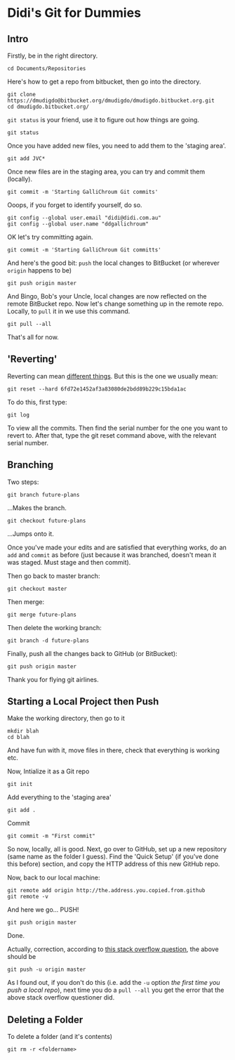 # Didi's Git for Dummies

## Intro

Firstly, be in the right directory.

    cd Documents/Repositories
    
Here's how to get a repo from bitbucket, then go into the directory.

    git clone https://dmudigdo@bitbucket.org/dmudigdo/dmudigdo.bitbucket.org.git
    cd dmudigdo.bitbucket.org/
    
`git status` is your friend, use it to figure out how things are going.

    git status
    
Once you have added new files, you need to add them to the 'staging area'.

    git add JVC*
    
Once new files are in the staging area, you can try and commit them (locally).

    git commit -m 'Starting GalliChroum Git commits'
    
Ooops, if you forget to identify yourself, do so.

    git config --global user.email "didi@didi.com.au"
    git config --global user.name "ddgallichroum"
    
OK let's try committing again.

    git commit -m 'Starting GalliChroum Git committs'
    
And here's the good bit: `push` the local changes to BitBucket (or wherever `origin` happens to be)

    git push origin master
    
And Bingo, Bob's your Uncle, local changes are now reflected on the remote BitBucket repo. Now let's change something up in the remote repo. Locally, to `pull` it in we use this command.

    git pull --all

That's all for now.

## 'Reverting'

Reverting can mean [different things](http://stackoverflow.com/questions/4114095/how-to-revert-git-repository-to-a-previous-commit). But this is the one we usually mean:

    git reset --hard 6fd72e1452af3a83080de2bdd89b229c15bda1ac

To do this, first type:

    git log
    
To view all the commits. Then find the serial number for the one you want to revert to. After that, type the git reset command above, with the relevant serial number.

## Branching

Two steps:

    git branch future-plans

...Makes the branch.

    git checkout future-plans

...Jumps onto it.

Once you've made your edits and are satisfied that everything works, do an `add` and `commit` as before (just because it was branched, doesn't mean it was staged. Must stage and then commit).

Then go back to master branch:

    git checkout master

Then merge:

    git merge future-plans

Then delete the working branch:

    git branch -d future-plans

Finally, push all the changes back to GitHub (or BitBucket):

    git push origin master

Thank you for flying git airlines.

## Starting a Local Project then Push

Make the working directory, then go to it

    mkdir blah
    cd blah

And have fun with it, move files in there, check that everything is working etc.

Now, Intialize it as a Git repo

    git init

Add everything to the 'staging area'

    git add .

Commit

    git commit -m "First commit"

So now, locally, all is good. Next, go over to GitHub, set up a new repository (same name as the folder I guess). Find the 'Quick Setup' (if you've done this before) section, and copy the HTTP address of this new GitHub repo.

Now, back to our local machine:

    git remote add origin http://the.address.you.copied.from.github
    git remote -v

And here we go... PUSH!

    git push origin master

Done.

Actually, correction, according to [this stack overflow question](http://stackoverflow.com/questions/6089294/why-do-i-need-to-do-set-upstream-all-the-time), the above should be

    git push -u origin master

As I found out, if you don't do this (i.e. add the `-u` option *the first time you push a local repo*), next time you do a `pull --all` you get the error that the above stack overflow questioner did.

## Deleting a Folder

To delete a folder (and it's contents)

    git rm -r <foldername>
